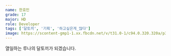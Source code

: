 ```yaml
---
name: 한효민
grade: 17
major: HD
role: Developer
tags: ['달토끼', '기획', '하고싶은게_많다']
image: https://scontent-gmp1-1.xx.fbcdn.net/v/t31.0-1/c94.0.320.320a/p320x320/10506738_10150004552801856_220367501106153455_o.jpg?_nc_cat=1&_nc_ohc=DI5DcY6-iAgAX_-4-4z&_nc_ht=scontent-gmp1-1.xx&_nc_tp=1003&oh=48b5c04f20874bd18f96722d8b68b956&oe=5E980717
---
```

열일하는 루나의 달토끼가 되겠습니다.